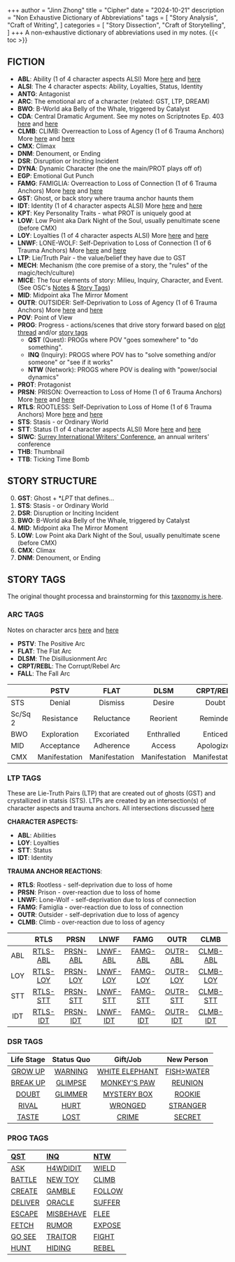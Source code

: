 +++ 
author = "Jinn Zhong"
title = "Cipher" 
date = "2024-10-21"
description = "Non Exhaustive Dictionary of Abbreviations"
tags = [
    "Story Analysis",
    "Craft of Writing",
]
categories = [
    "Story Dissection",
    "Craft of Storytelling",
]
+++
A non-exhaustive dictionary of abbreviations used in my notes.
{{< toc >}}

## FICTION

* **ABL**: Ability (1 of 4 character aspects ALSI) More [here](https://journal.jinnzhong.com/lie-truth-pairs-aka-motivations/) and [here](https://journal.jinnzhong.com/ghosts-stases/)
* **ALSI**: The 4 character aspects: Ability, Loyalties, Status, Identity
* **ANTG**: Antagonist
* **ARC**: The emotional arc of a character (related: GST, LTP, DREAM)
* **BWO**: B-World aka Belly of the Whale, triggered by Catalyst
* **CDA**: Central Dramatic Argument. See my notes on Scriptnotes Ep. 403 [here](https://journal.jinnzhong.com/scriptnotes-403-craig-mazin/) and [here](https://journal.jinnzhong.com/notes-scriptnotes-403-redux/)
* **CLMB**: CLIMB: Overreaction to Loss of Agency (1 of 6 Trauma Anchors) More [here](https://journal.jinnzhong.com/lie-truth-pairs-aka-motivations/) and [here](https://journal.jinnzhong.com/ghosts-stases/)
* **CMX**: Climax
* **DNM**: Denoument, or Ending
* **DSR**: Disruption or Inciting Incident
* **DYNA**: Dynamic Character (the one the main/PROT plays off of)
* **EGP**: Emotional Gut Punch
* **FAMG**: FAMIGLIA: Overreaction to Loss of Connection (1 of 6 Trauma Anchors) More [here](https://journal.jinnzhong.com/lie-truth-pairs-aka-motivations/) and [here](https://journal.jinnzhong.com/ghosts-stases/)
* **GST**: Ghost, or back story where trauma anchor haunts them
* **IDT**: Identity (1 of 4 character aspects ALSI) More [here](https://journal.jinnzhong.com/lie-truth-pairs-aka-motivations/) and [here](https://journal.jinnzhong.com/ghosts-stases/)
* **KPT**: Key Personality Traits - what PROT is uniquely good at
* **LOW**: Low Point aka Dark Night of the Soul, usually penultimate scene (before CMX)
* **LOY**: Loyalties (1 of 4 character aspects ALSI) More [here](https://journal.jinnzhong.com/lie-truth-pairs-aka-motivations/) and [here](https://journal.jinnzhong.com/ghosts-stases/)
* **LNWF**: LONE-WOLF: Self-Deprivation to Loss of Connection (1 of 6 Trauma Anchors) More [here](https://journal.jinnzhong.com/lie-truth-pairs-aka-motivations/) and [here](https://journal.jinnzhong.com/ghosts-stases/)
* **LTP**: Lie/Truth Pair - the value/belief they have due to GST
* **MECH**: Mechanism (the core premise of a story, the "rules" of the magic/tech/culture)
* **MICE**: The four elements of story: Milieu, Inquiry, Character, and Event. (See OSC's [Notes](https://journal.jinnzhong.com/notes-characters-and-viewpoint-1988-by-orson-scott-card/#mice) & [Story Tags](https://journal.jinnzhong.com/still-brainstorming-story-tags/))
* **MID**: Midpoint aka The Mirror Moment
* **OUTR**: OUTSIDER: Self-Deprivation to Loss of Agency (1 of 6 Trauma Anchors) More [here](https://journal.jinnzhong.com/lie-truth-pairs-aka-motivations/) and [here](https://journal.jinnzhong.com/ghosts-stases/)
* **POV**: Point of View
* **PROG**: Progress - actions/scenes that drive story forward based on [plot thread](https://journal.jinnzhong.com/tags/plot-thread/) and/or [story tags](https://journal.jinnzhong.com/still-brainstorming-story-tags/)
   * **QST** (Quest): PROGs where POV "goes somewhere" to "do something".
   * **INQ** (Inquiry): PROGS where POV has to "solve something and/or someone" or "see if it works"
   * **NTW** (Network): PROGS where POV is dealing with "power/social dynamics" 
* **PROT**: Protagonist
* **PRSN**: PRISON: Overreaction to Loss of Home (1 of 6 Trauma Anchors) More [here](https://journal.jinnzhong.com/lie-truth-pairs-aka-motivations/) and [here](https://journal.jinnzhong.com/ghosts-stases/)
* **RTLS**: ROOTLESS: Self-Deprivation to Loss of Home (1 of 6 Trauma Anchors) More [here](https://journal.jinnzhong.com/lie-truth-pairs-aka-motivations/) and [here](https://journal.jinnzhong.com/ghosts-stases/)
* **STS**: Stasis - or Ordinary World
* **STT**: Status (1 of 4 character aspects ALSI) More [here](https://journal.jinnzhong.com/lie-truth-pairs-aka-motivations/) and [here](https://journal.jinnzhong.com/ghosts-stases/)
* **SIWC**: [Surrey International Writers' Conference](https://www.siwc.ca), an annual writers' conference
* **THB**: Thumbnail
* **TTB**: Ticking Time Bomb

## STORY STRUCTURE

0. **GST**: Ghost + **LPT* that defines...
1. **STS**: Stasis - or Ordinary World
2. **DSR**: Disruption or Inciting Incident
3. **BWO**: B-World aka Belly of the Whale, triggered by Catalyst
4. **MID**: Midpoint aka The Mirror Moment
5. **LOW**: Low Point aka Dark Night of the Soul, usually penultimate scene (before CMX)
6. **CMX**: Climax
7. **DNM**: Denoument, or Ending

## STORY TAGS

The original thought processa and brainstorming for this [taxonomy is here](https://journal.jinnzhong.com/still-brainstorming-story-tags/).

### ARC TAGS

Notes on character arcs [here](https://journal.jinnzhong.com/notes-creating-character-arcs-2016/) and [here](https://journal.jinnzhong.com/the-five-arcs/)

* **PSTV**: The Positive Arc
* **FLAT**: The Flat Arc
* **DLSM**: The Disillusionment Arc
* **CRPT/REBL**: The Corrupt/Rebel Arc
* **FALL**: The Fall Arc

| |PSTV|FLAT|DLSM|CRPT/REBL|FALL|
|:---|:---:|:---:|:---:|:---:|:---:|
|STS|Denial|Dismiss|Desire|Doubt|Dependence|
|Sc/Sq 2|Resistance|Reluctance|Reorient|Reminder|Regression|
|BWO|Exploration|Excoriated|Enthralled|Enticed|Exiled|
|MID|Acceptance|Adherence|Access|Apologize?|Abjure|
|CMX|Manifestation|Manifestation|Manifestation|Manifestation|Manifestation|

### LTP TAGS

These are Lie-Truth Pairs (LTP) that are created out of ghosts (GST) and crystallized in statsis (STS). LTPs are created by an intersection(s) of character aspects and trauma anchors. All intersections discussed [here](https://journal.jinnzhong.com/lie-truth-pairs-aka-motivations/)

**CHARACTER ASPECTS:**
* **ABL**: Abilities
* **LOY**: Loyalties
* **STT**: Status
* **IDT**: Identity

**TRAUMA ANCHOR REACTIONS**:
* **RTLS**: Rootless - self-deprivation due to loss of home
* **PRSN**: Prison - over-reaction due to loss of home
* **LNWF**: Lone-Wolf - self-deprivation due to loss of connection
* **FAMG**: Famiglia - over-reaction due to loss of connection
* **OUTR**: Outsider - self-deprivation due to loss of agency
* **CLMB**: Climb - over-reaction due to loss of agency

|   | RTLS | PRSN | LNWF | FAMG | OUTR | CLMB |
|:---:|:---:|:---:|:---:|:---:|:---:|:---:|
| ABL | [RTLS-ABL](https://journal.jinnzhong.com/lie-truth-pairs-aka-motivations/#rootless-ability) | [PRSN-ABL](https://journal.jinnzhong.com/lie-truth-pairs-aka-motivations/#prison-ability) | [LNWF-ABL](https://journal.jinnzhong.com/lie-truth-pairs-aka-motivations/#LoneWolf-ability) | [FAMG-ABL](https://journal.jinnzhong.com/lie-truth-pairs-aka-motivations/#famiglia-ability) | [OUTR-ABL](https://journal.jinnzhong.com/lie-truth-pairs-aka-motivations/#outsider-ability) | [CLMB-ABL](https://journal.jinnzhong.com/lie-truth-pairs-aka-motivations/#climb-ability) |
| LOY | [RTLS-LOY](https://journal.jinnzhong.com/lie-truth-pairs-aka-motivations/#rootless-loyalties) | [PRSN-LOY](https://journal.jinnzhong.com/lie-truth-pairs-aka-motivations/#prison-loyalties) | [LNWF-LOY](https://journal.jinnzhong.com/lie-truth-pairs-aka-motivations/#LoneWolf-loyalties) | [FAMG-LOY](https://journal.jinnzhong.com/lie-truth-pairs-aka-motivations/#famiglia-loyalties) | [OUTR-LOY](https://journal.jinnzhong.com/lie-truth-pairs-aka-motivations/#outsider-loyalties) | [CLMB-LOY](https://journal.jinnzhong.com/lie-truth-pairs-aka-motivations/#climb-loyalties) |
| STT | [RTLS-STT](https://journal.jinnzhong.com/lie-truth-pairs-aka-motivations/#rootless-status) | [PRSN-STT](https://journal.jinnzhong.com/lie-truth-pairs-aka-motivations/#prison-status) | [LNWF-STT](https://journal.jinnzhong.com/lie-truth-pairs-aka-motivations/#LoneWolf-status) | [FAMG-STT](https://journal.jinnzhong.com/lie-truth-pairs-aka-motivations/#famiglia-status) | [OUTR-STT](https://journal.jinnzhong.com/lie-truth-pairs-aka-motivations/#outsider-status) | [CLMB-STT](https://journal.jinnzhong.com/lie-truth-pairs-aka-motivations/#climb-status) |
| IDT | [RTLS-IDT](https://journal.jinnzhong.com/lie-truth-pairs-aka-motivations/#rootless-identity) | [PRSN-IDT](https://journal.jinnzhong.com/lie-truth-pairs-aka-motivations/#prison-identity) | [LNWF-IDT](https://journal.jinnzhong.com/lie-truth-pairs-aka-motivations/#LoneWolf-identity) | [FAMG-IDT](https://journal.jinnzhong.com/lie-truth-pairs-aka-motivations/#famiglia-identity) | [OUTR-IDT](https://journal.jinnzhong.com/lie-truth-pairs-aka-motivations/#outsider-identity) | [CLMB-IDT](https://journal.jinnzhong.com/lie-truth-pairs-aka-motivations/#climb-identity) |

### DSR TAGS

| Life Stage | Status Quo | Gift/Job | New Person |
|:---:|:---:|:---:|:---:|
|[GROW UP](https://journal.jinnzhong.com/tags/dsr-grow-up/)|[WARNING](https://journal.jinnzhong.com/tags/dsr-warning/)|[WHITE ELEPHANT](https://journal.jinnzhong.com/tags/dsr-white-elephant/)|[FISH>WATER](https://journal.jinnzhong.com/tags/dsr-fish-water/)|
|[BREAK UP](https://journal.jinnzhong.com/tags/dsr-break-up/)|[GLIMPSE](https://journal.jinnzhong.com/tags/dsr-glimpse/)|[MONKEY'S PAW](https://journal.jinnzhong.com/tags/dsr-monkeys-paw/)|[REUNION](https://journal.jinnzhong.com/tags/dsr-reunion/)|
|[DOUBT](https://journal.jinnzhong.com/tags/dsr-doubt/)|[GLIMMER](https://journal.jinnzhong.com/tags/dsr-glimmer/)|[MYSTERY BOX](https://journal.jinnzhong.com/tags/dsr-mystery-box/)|[ROOKIE](https://journal.jinnzhong.com/tags/dsr-rookie/)|
|[RIVAL](https://journal.jinnzhong.com/tags/dsr-rival/)|[HURT](https://journal.jinnzhong.com/tags/dsr-hurt/)|[WRONGED](https://journal.jinnzhong.com/tags/dsr-wronged/)|[STRANGER](https://journal.jinnzhong.com/tags/dsr-stranger/)|
|[TASTE](https://journal.jinnzhong.com/tags/dsr-taste/)|[LOST](https://journal.jinnzhong.com/tags/dsr-lost/)|[CRIME](https://journal.jinnzhong.com/tags/dsr-crime/)|[SECRET](https://journal.jinnzhong.com/tags/dsr-secret/)|

### PROG TAGS

| [QST](https://journal.jinnzhong.com/tags/qst/) | [INQ](https://journal.jinnzhong.com/tags/inq/) | [NTW](https://journal.jinnzhong.com/tags/ntw/) |
|:--- |:--- |:--- |
|[ASK](https://journal.jinnzhong.com/tags/qst-ask/)|[H4WDIDIT](https://journal.jinnzhong.com/tags/inq-h4wdidit/)|[WIELD](https://journal.jinnzhong.com/tags/ntw-wield/)|
|[BATTLE](https://journal.jinnzhong.com/tags/qst-battle/)|[NEW TOY](https://journal.jinnzhong.com/tags/inq-new-toy/)|[CLIMB](https://journal.jinnzhong.com/tags/ntw-climb/)|
|[CREATE](https://journal.jinnzhong.com/tags/qst-create/)|[GAMBLE](https://journal.jinnzhong.com/tags/inq-gamble/)|[FOLLOW](https://journal.jinnzhong.com/tags/ntw-follow/)|
|[DELIVER](https://journal.jinnzhong.com/tags/qst-deliver/)|[ORACLE](https://journal.jinnzhong.com/tags/inq-oracle/)|[SUFFER](https://journal.jinnzhong.com/tags/ntw-suffer/)|
|[ESCAPE](https://journal.jinnzhong.com/tags/qst-escape/)|[MISBEHAVE](https://journal.jinnzhong.com/tags/inq-misbehave/)|[FLEE](https://journal.jinnzhong.com/tags/ntw-flee/)|
|[FETCH](https://journal.jinnzhong.com/tags/qst-fetch/)|[RUMOR](https://journal.jinnzhong.com/tags/inq-rumor/)|[EXPOSE](https://journal.jinnzhong.com/tags/ntw-expose/)|
|[GO SEE](https://journal.jinnzhong.com/tags/qst-go-see/)|[TRAITOR](https://journal.jinnzhong.com/tags/inq-traitor/)|[FIGHT](https://journal.jinnzhong.com/tags/ntw-fight/)|
|[HUNT](https://journal.jinnzhong.com/tags/qst-hunt/)|[HIDING](https://journal.jinnzhong.com/tags/inq-hiding/)|[REBEL](https://journal.jinnzhong.com/tags/ntw-rebel/)|
